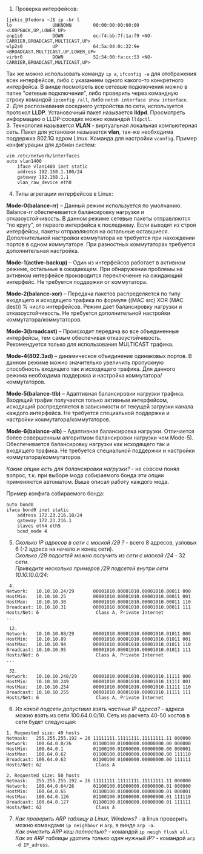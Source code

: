 1. Проверка интерфейсов:  
```commandline
[jekis_@fedora ~]$ ip -br l
lo               UNKNOWN        00:00:00:00:00:00 <LOOPBACK,UP,LOWER_UP> 
enp1s0           DOWN           ec:f4:bb:7f:1a:f9 <NO-CARRIER,BROADCAST,MULTICAST,UP> 
wlp2s0           UP             64:5a:04:0c:22:9e <BROADCAST,MULTICAST,UP,LOWER_UP> 
virbr0           DOWN           52:54:00:fa:cc:53 <NO-CARRIER,BROADCAST,MULTICAST,UP>
```
Так же можно использовать команду `ip a`, `ifconfig -a` для отображения всех интерфейсов, либо с указанием одного какого-то конкретного интерфейса. В винде посмотреть все сетевые подключения можно в папке "сетевые подключения", либо проверить через командную строку командой `ipconfig /all`, либо `netsh interface show interface`.  
2. Для распознавания соседнего устройства по сети, используется протокол **LLDP**. Установочный пакет называется **lldpd**. Просмотреть информацию о LLDP-соседях можно командой `lldpctl`.  
3. Технология называется **VLAN** - виртуальная локальная компьютерная сеть. Пакет для установки называется **vlan**, так-же необходима поддержка 802.1Q ядром Linux. Команда для настройки `vconfig`. Пример конфигурации для дэбиан систем:  
```commandline
vim /etc/network/interfaces
auto vlan1400
    iface vlan1400 inet static
    address 192.168.1.100/24
    gateway 192.168.1.1
    vlan_raw_device eth0
```
4. Типы агрегации интерфейсов в Linux:  

**Mode-0(balance-rr)** – Данный режим используется по умолчанию. Balance-rr обеспечивается балансировку нагрузки и отказоустойчивость. В данном режиме сетевые пакеты отправляются “по кругу”, от первого интерфейса к последнему. Если выходят из строя интерфейсы, пакеты отправляются на остальные оставшиеся. Дополнительной настройки коммутатора не требуется при нахождении портов в одном коммутаторе. При разностных коммутаторах требуется дополнительная настройка.  

**Mode-1(active-backup)** – Один из интерфейсов работает в активном режиме, остальные в ожидающем. При обнаружении проблемы на активном интерфейсе производится переключение на ожидающий интерфейс. Не требуется поддержки от коммутатора.  

**Mode-2(balance-xor)** – Передача пакетов распределяется по типу входящего и исходящего трафика по формуле ((MAC src) XOR (MAC dest)) % число интерфейсов. Режим дает балансировку нагрузки и отказоустойчивость. Не требуется дополнительной настройки коммутатора/коммутаторов.  

**Mode-3(broadcast)** – Происходит передача во все объединенные интерфейсы, тем самым обеспечивая отказоустойчивость. Рекомендуется только для использования MULTICAST трафика.  

**Mode-4(802.3ad)** – динамическое объединение одинаковых портов. В данном режиме можно значительно увеличить пропускную способность входящего так и исходящего трафика. Для данного режима необходима поддержка и настройка коммутатора/коммутаторов.  

**Mode-5(balance-tlb)** – Адаптивная балансировки нагрузки трафика. Входящий трафик получается только активным интерфейсом, исходящий распределяется в зависимости от текущей загрузки канала каждого интерфейса. Не требуется специальной поддержки и настройки коммутатора/коммутаторов.  

**Mode-6(balance-alb)** – Адаптивная балансировка нагрузки. Отличается более совершенным алгоритмом балансировки нагрузки чем Mode-5). Обеспечивается балансировку нагрузки как исходящего так и входящего трафика. Не требуется специальной поддержки и настройки коммутатора/коммутаторов.  

*Какие опции есть для балансировки нагрузки?* - не совсем понял вопрос, т.к. при выборе мода собираемого бонда эти опции применяются автоматом. Выше описал работу каждого мода.  

Пример конфига собираемого бонда:
```commandline
auto bond0
iface bond0 inet static
	address 172.23.216.10/24
	gateway 172.23.216.1
	slaves eth4 eth5
	bond_mode 4
```
5. *Сколько IP адресов в сети с маской /29 ?* - всего 8 адресов, узловых 6 (-2 адреса на начало и конец сети).  
*Сколько /29 подсетей можно получить из сети с маской /24* - 32 сети.  
*Приведите несколько примеров /29 подсетей внутри сети 10.10.10.0/24*:  
```commandline
 4.
Network:   10.10.10.24/29       00001010.00001010.00001010.00011 000
HostMin:   10.10.10.25          00001010.00001010.00001010.00011 001
HostMax:   10.10.10.30          00001010.00001010.00001010.00011 110
Broadcast: 10.10.10.31          00001010.00001010.00001010.00011 111
Hosts/Net: 6                     Class A, Private Internet
...

 12.
Network:   10.10.10.88/29       00001010.00001010.00001010.01011 000
HostMin:   10.10.10.89          00001010.00001010.00001010.01011 001
HostMax:   10.10.10.94          00001010.00001010.00001010.01011 110
Broadcast: 10.10.10.95          00001010.00001010.00001010.01011 111
Hosts/Net: 6                     Class A, Private Internet
...

 32.
Network:   10.10.10.248/29      00001010.00001010.00001010.11111 000
HostMin:   10.10.10.249         00001010.00001010.00001010.11111 001
HostMax:   10.10.10.254         00001010.00001010.00001010.11111 110
Broadcast: 10.10.10.255         00001010.00001010.00001010.11111 111
Hosts/Net: 6                     Class A, Private Internet
```
6. *Из какой подсети допустимо взять частные IP адреса?* - адреса можно взять из сети 100.64.0.0/10. Сеть из расчета 40-50 хостов в сети будет следующая:  
```commandline
1. Requested size: 40 hosts
Netmask:   255.255.255.192 = 26 11111111.11111111.11111111.11 000000
Network:   100.64.0.0/26        01100100.01000000.00000000.00 000000
HostMin:   100.64.0.1           01100100.01000000.00000000.00 000001
HostMax:   100.64.0.62          01100100.01000000.00000000.00 111110
Broadcast: 100.64.0.63          01100100.01000000.00000000.00 111111
Hosts/Net: 62                    Class A

2. Requested size: 50 hosts
Netmask:   255.255.255.192 = 26 11111111.11111111.11111111.11 000000
Network:   100.64.0.64/26       01100100.01000000.00000000.01 000000
HostMin:   100.64.0.65          01100100.01000000.00000000.01 000001
HostMax:   100.64.0.126         01100100.01000000.00000000.01 111110
Broadcast: 100.64.0.127         01100100.01000000.00000000.01 111111
Hosts/Net: 62                    Class A
```
7. *Как проверить ARP таблицу в Linux, Windows?* - в linux проверить можно командами `ip neighbour` и `arp`, в винде `arp -a`.  
*Как очистить ARP кеш полностью?* - командой `ip neigh flush all`.  
*Как из ARP таблицы удалить только один нужный IP?* - командой `arp -d IP_adress`.
